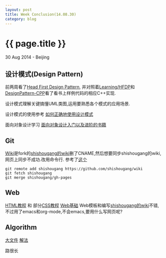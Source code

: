 ```yaml
---
layout: post
title: Week Conclusion(14.08.30)
category: blog
---
```


{{ page.title }}
================

<p class="meta">30 Aug 2014 - Beijing</p>

设计模式(Design Pattern)
---
前两周看了[Head First Design Pattern](http://book.douban.com/subject/1488876/), 并对照着[Learning/HFDP](https://github.com/liuluheng/Learning/tree/master/HFDP)和[DesignPattern-CPP](https://github.com/liuluheng/DesignPattern-CPP)看了看书上样例代码的相应C++实现.

设计模式理解关键搞懂UML类图,运用要熟悉各个模式的应用场景.

设计模式的使用参考
[如何正确地使用设计模式](http://www.zhihu.com/question/23757906)

面向对象设计学习
[面向对象设计入门以及进阶的书籍](http://www.zhihu.com/question/24839801)


Git
----
[Wiki](https://github.com/liuluheng/wiki)是fork的[shishougang的wiki](https://github.com/shishougang/wiki)删了CNAME,然后想要同步shishougang的wiki,网页上同步不成功.改用命令行.
参考了[这个](http://www.haojii.com/2011/08/how-to-git-merge-from-forked-repository/)

    git remote add shishougang https://github.com/shishougang/wiki
    git fetch shishougang
    git merge shishougang/gh-pages

Web
---
[HTML教程](http://w3school.com.cn/html/index.asp) 和 部分[CSS教程](http://w3school.com.cn/css/index.asp)
[Web基础](http://www.zhihu.com/question/22689579/answer/22318058)
Web模板和编写[shishougang的wiki](https://github.com/shishougang/wiki)不错,不过用了emacs和org-mode,不会emacs,要用什么写网页呢?

Algorithm
---
[大文件](http://www.zhihu.com/question/24978056/answer/29847826)
[解法](http://www.cnblogs.com/baiyanhuang/archive/2012/11/11/2764914.html)


路很长

